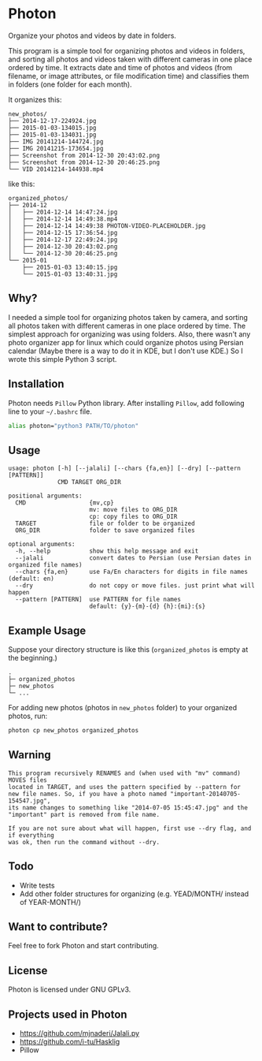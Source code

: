 Photon
======

Organize your photos and videos by date in folders.

This program is a simple tool for organizing photos and videos
in folders, and sorting all photos and videos taken with different
cameras in one place ordered by time. It extracts date and time of
photos and videos (from filename, or image attributes, or file
modification time) and classifies them in folders (one folder for
each month).

It organizes this:

    new_photos/
    ├── 2014-12-17-224924.jpg
    ├── 2015-01-03-134015.jpg
    ├── 2015-01-03-134031.jpg
    ├── IMG 20141214-144724.jpg
    ├── IMG 20141215-173654.jpg
    ├── Screenshot from 2014-12-30 20:43:02.png
    ├── Screenshot from 2014-12-30 20:46:25.png
    └── VID 20141214-144938.mp4

like this:

    organized_photos/
    ├── 2014-12
    │   ├── 2014-12-14 14:47:24.jpg
    │   ├── 2014-12-14 14:49:38.mp4
    │   ├── 2014-12-14 14:49:38 PHOTON-VIDEO-PLACEHOLDER.jpg
    │   ├── 2014-12-15 17:36:54.jpg
    │   ├── 2014-12-17 22:49:24.jpg
    │   ├── 2014-12-30 20:43:02.png
    │   └── 2014-12-30 20:46:25.png
    └── 2015-01
        ├── 2015-01-03 13:40:15.jpg
        └── 2015-01-03 13:40:31.jpg

Why?
----

I needed a simple tool for organizing photos taken by camera,
and sorting all photos taken with different cameras in one place
ordered by time. The simplest approach for organizing was using
folders. Also, there wasn't any photo organizer app for linux which
could organize photos using Persian calendar (Maybe there is a way
to do it in KDE, but I don't use KDE.) So I wrote this simple
Python 3 script.

Installation
------------

Photon needs `Pillow` Python library. After installing `Pillow`,
add following line to your `~/.bashrc` file.

```bash
alias photon="python3 PATH/TO/photon"
```

Usage
-----

    usage: photon [-h] [--jalali] [--chars {fa,en}] [--dry] [--pattern [PATTERN]]
                  CMD TARGET ORG_DIR

    positional arguments:
      CMD                  {mv,cp}
                           mv: move files to ORG_DIR
                           cp: copy files to ORG_DIR
      TARGET               file or folder to be organized
      ORG_DIR              folder to save organized files

    optional arguments:
      -h, --help           show this help message and exit
      --jalali             convert dates to Persian (use Persian dates in organized file names)
      --chars {fa,en}      use Fa/En characters for digits in file names (default: en)
      --dry                do not copy or move files. just print what will happen
      --pattern [PATTERN]  use PATTERN for file names
                           default: {y}-{m}-{d} {h}:{mi}:{s}

Example Usage
-------------

Suppose your directory structure is like this
(`organized_photos` is empty at the beginning.)

    .
    ├─ organized_photos
    ├─ new_photos
    └─ ...

For adding new photos (photos in `new_photos` folder) to your
organized photos, run:

```bash
photon cp new_photos organized_photos
```

Warning
-------

    This program recursively RENAMES and (when used with "mv" command) MOVES files
    located in TARGET, and uses the pattern specified by --pattern for
    new file names. So, if you have a photo named "important-20140705-154547.jpg",
    its name changes to something like "2014-07-05 15:45:47.jpg" and the
    "important" part is removed from file name.

    If you are not sure about what will happen, first use --dry flag, and if everything
    was ok, then run the command without --dry.

Todo
----

* Write tests
* Add other folder structures for organizing (e.g. YEAD/MONTH/ instead of YEAR-MONTH/)

Want to contribute?
-------------------

Feel free to fork Photon and start contributing.

License
-------

Photon is licensed under GNU GPLv3.


Projects used in Photon
-----------------------

* https://github.com/mjnaderi/Jalali.py
* https://github.com/i-tu/Hasklig
* Pillow
